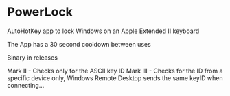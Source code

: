 # PowerLock
AutoHotKey app to lock Windows on an Apple Extended II keyboard

The App has a 30 second cooldown between uses


Binary in releases

Mark II - Checks only for the ASCII key ID
Mark III - Checks for the ID from a specific device only, Windows Remote Desktop sends the same keyID when connecting...

